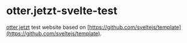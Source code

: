 # otter.jetzt-svelte-test

[otter.jetzt](otter.jetzt) test website based on [https://github.com/sveltejs/template](https://github.com/sveltejs/template).
